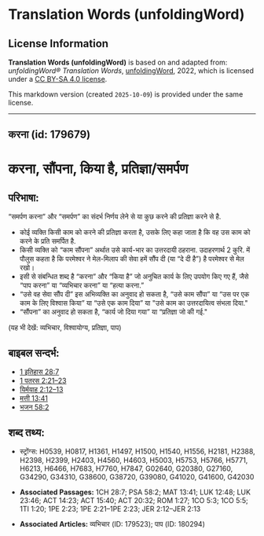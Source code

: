 # Translation Words (unfoldingWord)

## License Information

**Translation Words (unfoldingWord)** is based on and adapted from: _unfoldingWord® Translation Words_, [unfoldingWord](https://unfoldingword.org/utw), 2022, which is licensed under a [CC BY-SA 4.0 license](https://creativecommons.org/licenses/by-sa/4.0/legalcode.en).

This markdown version (created `2025-10-09`) is provided under the same license.



--------------------------------

## करना (id: 179679)

करना, सौंपना, किया है, प्रतिज्ञा/समर्पण
=======================================

परिभाषा:
--------

“समर्पण करना” और “समर्पण” का संदर्भ निर्णय लेने से या कुछ करने की प्रतिज्ञा करने से है.

* कोई व्यक्ति किसी काम को करने की प्रतिज्ञा करता है, उसके लिए कहा जाता है कि वह उस काम को करने के प्रति समर्पित है.
* किसी व्यक्ति को “काम सौंपना” अर्थात उसे कार्य\-भार का उत्तरदायी ठहराना. उदाहरणार्थ 2 कुरि. में पौलुस कहता है कि परमेश्वर ने मेल\-मिलाप की सेवा हमें सौंप दी (या “दे दी है”) है परमेश्वर से मेल रखो।
* इसी से संबन्धित शब्द है “करना” और “किया है” जो अनुचित कार्य के लिए उपयोग किए गए हैं, जैसे “पाप करना” या “व्यभिचार करना” या “हत्या करना.”
* “उसे वह सेवा सौंप दी” इस अभिव्यक्ति का अनुवाद हो सकता है, “उसे काम सौंपा” या “उस पर एक काम के लिए विश्वास किया” या “उसे एक काम दिया” या "उसे काम का उत्तरदायित्व संभला दिया."
* “सौंपना” का अनुवाद हो सकता है, “कार्य जो दिया गया” या “प्रतिज्ञा जो की गई."

(यह भी देखें: व्यभिचार, विश्वायोग्य, प्रतिज्ञा, पाप)

बाइबल सन्दर्भ:
--------------

* [1 इतिहास 28:7](https://ref.ly/1Chr0:0)
* [1 पतरस 2:21–23](https://ref.ly/1Pet0:0)
* [यिर्मयाह 2:12–13](https://ref.ly/Jer2:12-Jer2:13)
* [मत्ती 13:41](https://ref.ly/Matt13:41)
* [भजन 58:2](rc://*/tn/help/psa/058/002)

शब्द तथ्य:
----------

* स्ट्रोंग्स: H0539, H0817, H1361, H1497, H1500, H1540, H1556, H2181, H2388, H2398, H2399, H2403, H4560, H4603, H5003, H5753, H5766, H5771, H6213, H6466, H7683, H7760, H7847, G02640, G20380, G27160, G34290, G34310, G38600, G38720, G39080, G41020, G41600, G42030

* **Associated Passages:** 1CH 28:7; PSA 58:2; MAT 13:41; LUK 12:48; LUK 23:46; ACT 14:23; ACT 15:40; ACT 20:32; ROM 1:27; 1CO 5:3; 1CO 5:5; 1TI 1:20; 1PE 2:23; 1PE 2:21–1PE 2:23; JER 2:12–JER 2:13
* **Associated Articles:** व्यभिचार (ID: 179523); पाप (ID: 180294)

